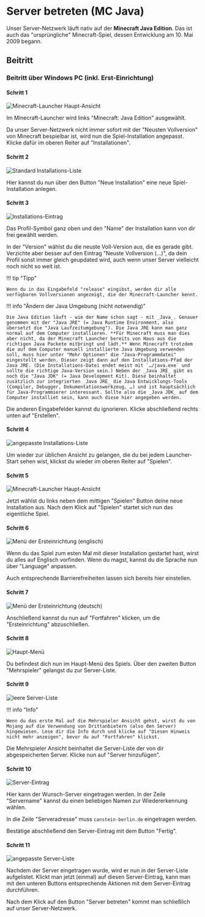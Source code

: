 # Server betreten (MC Java)

Unser Server-Netzwerk läuft nativ auf der **Minecraft Java Edition**. Das ist auch das "ursprüngliche" Minecraft-Spiel, dessen Entwicklung am 10. Mai 2009 begann.

## Beitritt

### Beitritt über Windows PC (inkl. Erst-Einrichtung)

#### Schritt 1

![Minecraft-Launcher Haupt-Ansicht](./images/Java_Join-1.png)

Im Minecraft-Launcher wird links "Minecraft: Java Edition" ausgewählt.

Da unser Server-Netzwerk nicht immer sofort mit der "Neusten Vollversion" von Minecraft bespielbar ist, wird nun die Spiel-Installation angepasst. Klicke dafür im oberen Reiter auf "Installationen".

#### Schritt 2

![Standard Installations-Liste](./images/Java_Join-2.png)

Hier kannst du nun über den Button "Neue Installation" eine neue Spiel-Installation anlegen.

#### Schritt 3

![Installations-Eintrag](./images/Java_Join-3.png)

Das Profil-Symbol ganz oben und den "Name" der Installation kann von dir frei gewählt werden.

In der "Version" wählst du die neuste Voll-Version aus, die es gerade gibt. Verzichte aber besser auf den Eintrag "Neuste Vollversion (...)", da dein Profil sonst immer gleich geupdated wird, auch wenn unser Server vielleicht noch nicht so weit ist.

!!! tip "Tipp"

    Wenn du in das Eingabefeld "release" eingibst, werden dir alle verfügbaren Vollversionen angezeigt, die der Minecraft-Launcher kennt.

!!! info "Ändern der Java Umgebung (nicht notwendig)"

    Die Java Edition läuft - wie der Name schon sagt - mit _Java_. Genauer genommen mit der "Java JRE" (= Java Runtime Environment, also übersetzt die "Java Laufzeitumgebung"). Die Java JRE kann man ganz normal auf dem Computer installieren. **Für Minecraft muss man dies aber nicht, da der Minecraft Launcher bereits von Haus aus die richtigen Java Packete mitbringt und lädt.** Wenn Minecraft trotzdem die auf dem Computer manuell installierte Java Umgebung verwenden soll, muss hier unter "Mehr Optionen" die "Java-Programmdatei" eingestellt werden. Dieser zeigt dann auf den Installations-Pfad der Java JRE. (Die Installations-Datei endet meist mit `…/java.exe` und sollte die richtige Java-Version sein.) Neben der _Java JRE_ gibt es noch die "Java JDK" (= Java Development Kit). Diese beinhaltet zusätzlich zur integrierten _Java JRE_ die Java Entwicklungs-Tools (Compiler, Debugger, Dokumentationswerkzeug, …) und ist hauptsächlich für Java-Programmierer interessant. Sollte also die _Java JDK_ auf dem Computer installiet sein, kann auch diese hier angegeben werden.

Die anderen Eingabefelder kannst du ignorieren. Klicke abschließend rechts unten auf "Erstellen".

#### Schritt 4

![angepasste Installations-Liste](./images/Java_Join-4.png)

Um wieder zur üblichen Ansicht zu gelangen, die du bei jedem Launcher-Start sehen wist, klickst du wieder im oberen Reiter auf "Spielen".

#### Schritt 5

![Minecraft-Launcher Haupt-Ansicht](./images/Java_Join-5.png)

Jetzt wählst du links neben dem mittigen "Spielen" Button deine neue Installation aus. Nach dem Klick auf "Spielen" startet sich nun das eigentliche Spiel.

#### Schritt 6

![Menü der Ersteinrichtung (englisch)](./images/Java_Join-6.png)

Wenn du das Spiel zum esten Mal mit dieser Installation gestartet hast, wirst du alles auf Englisch vorfinden. Wenn du magst, kannst du die Sprache nun über "Language" anpassen.

Auch entsprechende Barrierefreiheiten lassen sich bereits hier einstellen.

#### Schritt 7

![Menü der Ersteinrichtung (deutsch)](./images/Java_Join-7.png)

Anschließend kannst du nun auf "Fortfahren" klicken, um die "Ersteinrichtung" abzuschließen.

#### Schritt 8

![Haupt-Menü](./images/Java_Join-8.png)

Du befindest dich nun im Haupt-Menü des Spiels. Über den zweiten Button "Mehrspieler" gelangst du zur Server-Liste.

#### Schritt 9

![leere Server-Liste](./images/Java_Join-9.png)

!!! info "Info"

    Wenn du das erste Mal auf die Mehrspieler Ansicht gehst, wirst du von Mojang auf die Verwendung von Drittanbietern (also den Server) hingewiesen. Lese dir die Info durch und klicke auf "Diesen Hinweis nicht mehr anzeigen", bevor du auf "Fortfahren" klickst.

Die Mehrspieler Ansicht beinhaltet die Server-Liste der von dir abgespeicherten Server. Klicke nun auf "Server hinzufügen".

#### Schritt 10

![Server-Eintrag](./images/Java_Join-10.png)

Hier kann der Wunsch-Server eingetragen werden. In der Zeile "Servername" kannst du einen beliebigen Namen zur Wiedererkennung wählen.

In die Zeile "Serveradresse" muss `canstein-berlin.de` eingetragen werden.

Bestätige abschließend den Server-Eintrag mit dem Button "Fertig".

#### Schritt 11

![angepasste Server-Liste](./images/Java_Join-11.png)

Nachdem der Server eingetragen wurde, wird er nun in der Server-Liste aufgelistet. Klickt man jetzt (einmal) auf diesen Server-Eintrag, kann man mit den unteren Buttons entsprechende Aktionen mit dem Server-Eintrag durchführen.

Nach dem Klick auf den Button "Server betreten" kommt man schließlich auf unser Server-Netzwerk.